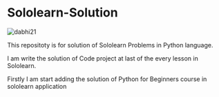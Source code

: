 # Sololearn-Solution

<p align="left"> <img src="https://komarev.com/ghpvc/?username=dabhi21&label=Repository%20views&color=0e75b6&style=flat" alt="dabhi21" /></p>

This repositoty is for solution of Sololearn Problems in Python language.

I am write the solution of Code project at last of the every lesson in Sololearn.

Firstly I am start adding the solution of Python for Beginners course in sololearn application 
